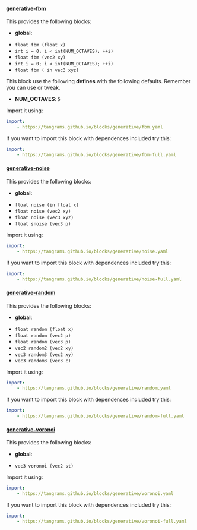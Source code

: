 

#### [generative-fbm](https://github.com/tangrams/blocks/blob/gh-pages/generative/fbm.yaml)

This provides the following blocks:

- **global**:
 + `float fbm (float x) `
 + `int i = 0; i < int(NUM_OCTAVES); ++i) `
 + `float fbm (vec2 xy) `
 + `int i = 0; i < int(NUM_OCTAVES); ++i) `
 + `float fbm ( in vec3 xyz) `

This block use the following **defines** with the following defaults. Remember you can use or tweak.
 - **NUM_OCTAVES**: ```5```


Import it using:

```yaml
import:
    - https://tangrams.github.io/blocks/generative/fbm.yaml
```




If you want to import this block with dependences included try this:

```yaml
import:
    - https://tangrams.github.io/blocks/generative/fbm-full.yaml
```




#### [generative-noise](https://github.com/tangrams/blocks/blob/gh-pages/generative/noise.yaml)

This provides the following blocks:

- **global**:
 + `float noise (in float x) `
 + `float noise (vec2 xy) `
 + `float noise (vec3 xyz) `
 + `float snoise (vec3 p) `

Import it using:

```yaml
import:
    - https://tangrams.github.io/blocks/generative/noise.yaml
```




If you want to import this block with dependences included try this:

```yaml
import:
    - https://tangrams.github.io/blocks/generative/noise-full.yaml
```




#### [generative-random](https://github.com/tangrams/blocks/blob/gh-pages/generative/random.yaml)

This provides the following blocks:

- **global**:
 + `float random (float x) `
 + `float random (vec2 p) `
 + `float random (vec3 p) `
 + `vec2 random2 (vec2 xy) `
 + `vec3 random3 (vec2 xy) `
 + `vec3 random3 (vec3 c) `

Import it using:

```yaml
import:
    - https://tangrams.github.io/blocks/generative/random.yaml
```




If you want to import this block with dependences included try this:

```yaml
import:
    - https://tangrams.github.io/blocks/generative/random-full.yaml
```




#### [generative-voronoi](https://github.com/tangrams/blocks/blob/gh-pages/generative/voronoi.yaml)

This provides the following blocks:

- **global**:
 + `vec3 voronoi (vec2 st) `

Import it using:

```yaml
import:
    - https://tangrams.github.io/blocks/generative/voronoi.yaml
```




If you want to import this block with dependences included try this:

```yaml
import:
    - https://tangrams.github.io/blocks/generative/voronoi-full.yaml
```


